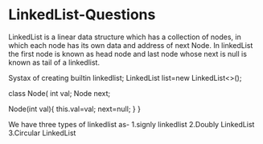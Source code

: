 # LinkedList-Questions

LinkedList is a linear data structure which has a collection of nodes, in which each node has its own data and address of next Node.
In linkedList the first node is known as head node and last node whose next is null is known as tail of a linkedlist.

Systax of creating builtin linkedlist;
LinkedList<Integer> list=new LinkedList<>();

class Node(
int val;
Node next;

Node(int val){
this.val=val;
next=null;
}
}

We have three types of linkedlist as-
1.signly linkedlist
2.Doubly LinkedList
3.Circular LinkedList

